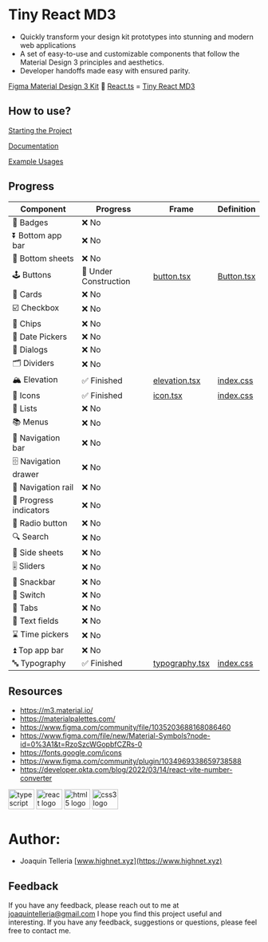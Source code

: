 # Tiny React MD3

* Quickly transform your design kit prototypes into stunning and modern web applications
* A set of easy-to-use and customizable components that follow the Material Design 3 principles and aesthetics.
* Developer handoffs made easy with ensured parity.

[Figma Material Design 3 Kit](https://www.figma.com/community/file/1035203688168086460) 🤝 [React.ts](https://developer.okta.com/blog/2022/03/14/react-vite-number-converter) = [Tiny React MD3](https://github.com/highnet/vite-react-ts-md3-components/)

## How to use?
[Starting the Project](https://github.com/highnet/vite-react-ts-md3-components/blob/master/vite-react-ts-md3-components/readme.md)

[Documentation](https://github.com/highnet/vite-react-ts-md3-components/blob/master/vite-react-ts-md3-components/src/readme.md)

 [Example Usages](https://github.com/highnet/vite-react-ts-md3-components/tree/master/vite-react-ts-md3-components/src/frames)

## Progress
| Component | Progress | Frame | Definition | 
|-----------|----------|------|------|
| 📛 Badges | ❌ No | | | 
| ⏬ Bottom app bar | ❌ No | | |
| 🔽 Bottom sheets | ❌ No | | |
| 🕹️ Buttons | 🚧 Under Construction | [button.tsx](https://github.com/highnet/vite-react-ts-md3-components/blob/master/vite-react-ts-md3-components/src/frames/button.tsx) | [Button.tsx](https://github.com/highnet/vite-react-ts-md3-components/blob/master/vite-react-ts-md3-components/src/Button.tsx) |
| 🪪 Cards | ❌ No | | |
| ☑️ Checkbox | ❌ No | | |
| 🍪 Chips | ❌ No | | |
| 📅 Date Pickers | ❌ No | | |
| 💬 Dialogs | ❌ No | | |
| 🗂️ Dividers | ❌ No | | |
| 🏔️ Elevation | ✅ Finished | [elevation.tsx](https://github.com/highnet/vite-react-ts-md3-components/blob/master/vite-react-ts-md3-components/src/frames/elevation.tsx) | [index.css](https://github.com/highnet/vite-react-ts-md3-components/blob/master/vite-react-ts-md3-components/src/index.css) |
| 💟 Icons | ✅ Finished | [icon.tsx](https://github.com/highnet/vite-react-ts-md3-components/blob/master/vite-react-ts-md3-components/src/frames/icon.tsx) | [index.css](https://github.com/highnet/vite-react-ts-md3-components/blob/master/vite-react-ts-md3-components/src/index.css) |
| 📝 Lists | ❌ No | | |
| 📚 Menus | ❌ No | | |
| 🧭 Navigation bar | ❌ No | | |
| 🗄️ Navigation drawer | ❌ No | | |
| 🚈 Navigation rail | ❌ No | | |
| 🔄 Progress indicators | ❌ No | | |
| 🔘 Radio button | ❌ No | | |
| 🔍 Search | ❌ No | | |
| 📑 Side sheets | ❌ No | | |
| 🎚️ Sliders | ❌ No | | |
| 🥨 Snackbar | ❌ No | | |
| 🔦 Switch | ❌ No | | |
| 📑 Tabs | ❌ No | | |
| 📜 Text fields | ❌ No | | |
| ⌛ Time pickers | ❌ No | | |
| ⏫ Top app bar | ❌ No | | |
| 🔤 Typography | ✅ Finished | [typography.tsx](https://github.com/highnet/vite-react-ts-md3-components/blob/master/vite-react-ts-md3-components/src/frames/typography.tsx) | [index.css](https://github.com/highnet/vite-react-ts-md3-components/blob/master/vite-react-ts-md3-components/src/index.css) |



## Resources
* https://m3.material.io/
* https://materialpalettes.com/
* https://www.figma.com/community/file/1035203688168086460
* https://www.figma.com/file/new/Material-Symbols?node-id=0%3A1&t=RzoSzcWGopbfCZRs-0
* https://fonts.google.com/icons
* https://www.figma.com/community/plugin/1034969338659738588
* https://developer.okta.com/blog/2022/03/14/react-vite-number-converter

<div align="left">
  <img src="https://cdn.jsdelivr.net/gh/devicons/devicon/icons/typescript/typescript-original.svg" height="40" width="52" alt="typescript logo"  />
  <img src="https://cdn.jsdelivr.net/gh/devicons/devicon/icons/react/react-original.svg" height="40" width="52" alt="react logo"  />
  <img src="https://cdn.jsdelivr.net/gh/devicons/devicon/icons/html5/html5-original.svg" height="40" width="52" alt="html5 logo"  />
  <img src="https://cdn.jsdelivr.net/gh/devicons/devicon/icons/css3/css3-original.svg" height="40" width="52" alt="css3 logo"  />
</div>

###

# Author: 
* Joaquin Telleria [www.highnet.xyz](https://www.highnet.xyz)

## Feedback
If you have any feedback, please reach out to me at joaquintelleria@gmail.com
I hope you find this project useful and interesting. If you have any feedback, suggestions or questions, please feel free to contact me.
